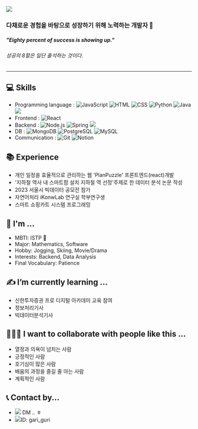 
<img src="https://capsule-render.vercel.app/api?type=venom&height=300&color=auto&text=Hi,%20I'm%20Gaeon%20&animation=scaleIn&fontColor=F3F05B" />

### 다채로운 경험을 바탕으로 성장하기 위해 노력하는 개발자 🐾 
##### "Eighty percent of success is showing up."
###### 성공의 8할은 일단 출석하는 것이다.

---
## 💻 Skills 
- Programming language : ![JavaScript](https://img.shields.io/badge/-JavaScript-F7DF1E?style=flat&logo=JavaScript&logoColor=black) ![HTML](https://img.shields.io/badge/-HTML-E34F26?style=flat&logo=HTML5&logoColor=white) ![CSS](https://img.shields.io/badge/-CSS-1572B6?style=flat&logo=CSS3&logoColor=white) ![Python](https://img.shields.io/badge/-Python-3776AB?style=flat&logo=Python&logoColor=white) ![Java](https://img.shields.io/badge/-Java-007396?style=flat&logo=Java&logoColor=white) <img src="https://img.shields.io/badge/c-00599C?style=flat-square&logo=c%2B%2B&logoColor=white"/>
- Frontend : ![React](https://img.shields.io/badge/-React-61DAFB?style=flat&logo=React&logoColor=white) 
- Backend : ![Node.js](https://img.shields.io/badge/-Node.js-339933?style=flat&logo=Node.js&logoColor=white) ![Spring](https://img.shields.io/badge/-Spring-6DB33F?style=flat&logo=Spring&logoColor=white)  <img src="https://img.shields.io/badge/Postman-FF6C37?style=flat-square&logo=postman&logoColor=white"/>
- DB : ![MongoDB](https://img.shields.io/badge/-MongoDB-47A248?style=flat&logo=MongoDB&logoColor=white) ![PostgreSQL](https://img.shields.io/badge/-PostgreSQL-336791?style=flat&logo=postgresql&logoColor=white) ![MySQL](https://img.shields.io/badge/-MySQL-4479A1?logo=mysql&logoColor=white)
- Communication : ![Git](https://img.shields.io/badge/-Git-F05032?style=flat&logo=git&logoColor=white) ![Notion](https://img.shields.io/badge/-Notion-000000?style=flat&logo=Notion&logoColor=white)



## 📚 Experience
- 개인 일정을 효율적으로 관리하는 웹 'PlanPuzzle' 프론트엔드(react)개발
- '지하철 역사 내 스마트팜 설치 지하철 역 선정'주제로 한 데이터 분석 논문 작성
- 2023 서울시 빅데이터 공모전 참가
- 자연어처리 iKonwLab 연구실 학부연구생
- 스마트 쇼핑카트 시스템 프로그래밍
  

## 🐸 I'm ...
- MBTI: ISTP 🤭
- Major: Mathematics, Software
- Hobby: Jogging, Skiing, Movie/Drama
- Interests: Backend, Data Analysis
- Final Vocabulary: Patience

## ✍️ I’m currently learning ...
- 신한투자증권 프로 디지털 아카데미 교육 참여
- 정보처리기사
- 빅데이터분석기사

## 🧑‍🤝‍🧑 I want to collaborate with people like this ...
- 열정과 의욕이 넘치는 사람
- 긍정적인 사람
- 호기심이 많은 사람
- 배움의 과정을 즐길 줄 아는 사람
- 계획적인 사람
  
  
## 📞 Contact by...
-  <img src="https://img.shields.io/badge/Slack-4A154B?style=flat-square&logo=Slack&logoColor=white"/> DM .. ㅎ
- <img src="https://img.shields.io/badge/instagram-E4405F?style=flat-square&logo=Instagram&logoColor=white"/>ID: gari_guri



